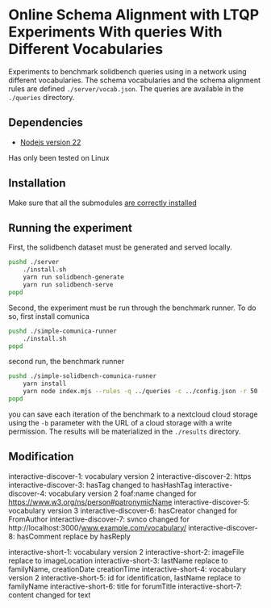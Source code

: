 # Online Schema Alignment with LTQP Experiments With queries With Different Vocabularies

Experiments to benchmark solidbench queries using in a network using different vocabularies.
The schema vocabularies and the schema alignment rules are defined `./server/vocab.json`.
The queries are available in the `./queries` directory.

## Dependencies
 - [Nodejs version 22](https://nodejs.org/en)

Has only been tested on Linux

## Installation

Make sure that all the submodules [are correctly installed](https://git-scm.com/book/en/v2/Git-Tools-Submodules)

## Running the experiment

First, the solidbench dataset must be generated and served locally.
```sh
pushd ./server
    ./install.sh
    yarn run solidbench-generate
    yarn run solidbench-serve
popd
```

Second, the experiment must be run through the benchmark runner.
To do so, first install comunica

```sh
pushd ./simple-comunica-runner
    ./install.sh
popd
```

second run, the benchmark runner

```sh
pushd ./simple-solidbench-comunica-runner
    yarn install
    yarn node index.mjs --rules -q ../queries -c ../config.json -r 50 -e ../simple-comunica-runner/index.mjs -o ../results -n "schema-alignment-different-queries" &> ../results/log
popd
```

you can save each iteration of the benchmark to a nextcloud cloud storage using the `-b` parameter with the URL
of a cloud storage with a write permission.
The results will be materialized in the `./results` directory.

## Modification

interactive-discover-1: vocabulary version 2
interactive-discover-2: https
interactive-discover-3: hasTag changed to hasHashTag
interactive-discover-4: vocabulary version 2 foaf:name changed for https://www.w3.org/ns/person#patronymicName
interactive-discover-5: vocabulary version 3
interactive-discover-6: hasCreator changed for FromAuthor
interactive-discover-7: svnco changed for http://localhost:3000/www.example.com/vocabulary/
interactive-discover-8: hasComment replace by hasReply

interactive-short-1: vocabulary version 2
interactive-short-2: imageFile replace to imageLocation
interactive-short-3: lastName replace to familyName, creationDate creationTime
interactive-short-4: vocabulary version 2
interactive-short-5: id for identification, lastName replace to familyName
interactive-short-6: title for forumTitle
interactive-short-7: content changed for text
